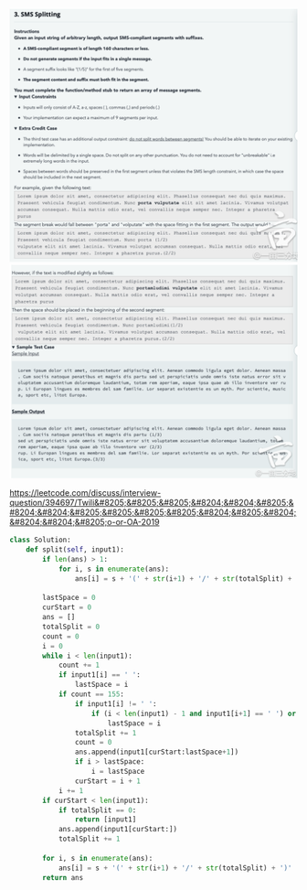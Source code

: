 ![img](../assets/sms%201.png)
![img](../assets/sms%202.png)

https://leetcode.com/discuss/interview-question/394697/Twili&#8205;&#8205;&#8205;&#8204;&#8204;&#8205;&#8204;&#8204;&#8205;&#8205;&#8205;&#8205;&#8204;&#8205;&#8204;&#8204;&#8204;&#8205;o-or-OA-2019


```python
class Solution:
    def split(self, input1):
        if len(ans) > 1:
            for i, s in enumerate(ans):
                ans[i] = s + '(' + str(i+1) + '/' + str(totalSplit) + ')'

        lastSpace = 0
        curStart = 0
        ans = []
        totalSplit = 0
        count = 0
        i = 0
        while i < len(input1):
            count += 1
            if input1[i] == ' ':
                lastSpace = i
            if count == 155:
                if input1[i] != ' ':
                    if (i < len(input1) - 1 and input1[i+1] == ' ') or i == len(input1) - 1:
                        lastSpace = i
                totalSplit += 1
                count = 0
                ans.append(input1[curStart:lastSpace+1])
                if i > lastSpace:
                    i = lastSpace
                curStart = i + 1
            i += 1
        if curStart < len(input1):
            if totalSplit == 0:
                return [input1]
            ans.append(input1[curStart:])
            totalSplit += 1
        
        for i, s in enumerate(ans):
            ans[i] = s + '(' + str(i+1) + '/' + str(totalSplit) + ')'
        return ans
```